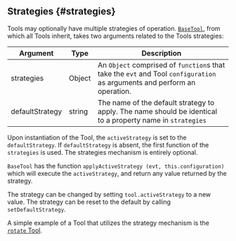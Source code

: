 ## Strategies {#strategies}

Tools may optionally have multiple strategies of operation. [`BaseTool`](../tool-types/index.md#base-tool), from which all Tools inherit, takes two arguments related to the Tools strategies:

| Argument | Type | Description |
|----------|------|-------------|
| strategies | Object |An `Object` comprised of `function`s that take the `evt` and Tool `configuration` as arguments and perform an operation.
| defaultStrategy | string | The name of the default strategy to apply. The name should be identical to a property name in `strategies`|

Upon instantiation of the Tool, the `activeStrategy` is set to the `defaultStrategy`. If `defaultStrategy` is absent, the first function of the `strategies` is used. The strategies mechanism is entirely optional.

`BaseTool` has the function `applyActiveStrategy (evt, this.configuration)` which will execute the `activeStrategy`, and return any value returned by the strategy.

The strategy can be changed by setting `tool.activeStrategy` to a new value. The strategy can be reset to the default by calling `setDefaultStrategy`.

 A simple example of a Tool that utilizes the strategy mechanism is the [`rotate` Tool](https://github.com/cornerstonejs/cornerstoneTools/blob/master/src/imageTools/rotate.js).
